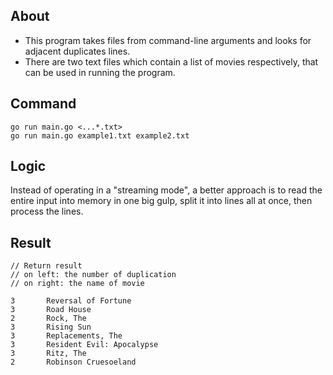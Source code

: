 ## About
- This program takes files from command-line arguments and looks for adjacent duplicates lines.
- There are two text files which contain a list of movies respectively,  that can be used in running the program.

## Command
```
go run main.go <...*.txt>
go run main.go example1.txt example2.txt
```

## Logic
Instead of operating in a "streaming mode", a better approach is to read the entire input into memory in one big gulp,
split it into lines all at once, then process the lines. 

## Result
```
// Return result
// on left: the number of duplication
// on right: the name of movie

3       Reversal of Fortune
3       Road House
2       Rock, The
3       Rising Sun
3       Replacements, The
3       Resident Evil: Apocalypse
3       Ritz, The
2       Robinson Cruesoeland
```